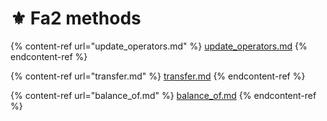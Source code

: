 # ⚜ Fa2 methods



{% content-ref url="update_operators.md" %}
[update\_operators.md](update\_operators.md)
{% endcontent-ref %}

{% content-ref url="transfer.md" %}
[transfer.md](transfer.md)
{% endcontent-ref %}

{% content-ref url="balance_of.md" %}
[balance\_of.md](balance\_of.md)
{% endcontent-ref %}
